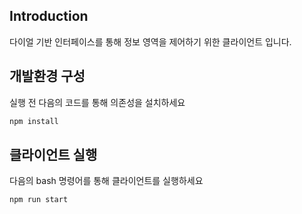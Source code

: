 ## Introduction

다이얼 기반 인터페이스를 통해 정보 영역을 제어하기 위한 클라이언트 입니다.

## 개발환경 구성

실행 전 다음의 코드를 통해 의존성을 설치하세요

```bash
npm install
```

## 클라이언트 실행

다음의 bash 명령어를 통해 클라이언트를 실행하세요

```bash
npm run start
```